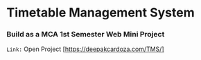 # Timetable Management System

### Build as a MCA 1st Semester Web Mini Project ###

`Link:`
Open Project [https://deepakcardoza.com/TMS/]
